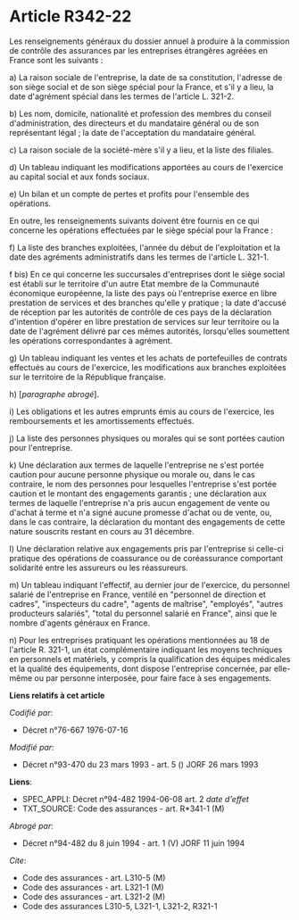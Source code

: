 # Article R342-22

Les renseignements généraux du dossier annuel à produire à la commission de contrôle des assurances par les entreprises
étrangères agréées en France sont les suivants :

a) La raison sociale de l'entreprise, la date de sa constitution, l'adresse de son siège social et de son siège spécial pour
la France, et s'il y a lieu, la date d'agrément spécial dans les termes de l'article L. 321-2.

b) Les nom, domicile, nationalité et profession des membres du conseil d'administration, des directeurs et du mandataire
général ou de son représentant légal ; la date de l'acceptation du mandataire général.

c) La raison sociale de la société-mère s'il y a lieu, et la liste des filiales.

d) Un tableau indiquant les modifications apportées au cours de l'exercice au capital social et aux fonds sociaux.

e) Un bilan et un compte de pertes et profits pour l'ensemble des opérations.

En outre, les renseignements suivants doivent être fournis en ce qui concerne les opérations effectuées par le siège spécial
pour la France :

f) La liste des branches exploitées, l'année du début de l'exploitation et la date des agréments administratifs dans les
termes de l'article L. 321-1.

f bis) En ce qui concerne les succursales d'entreprises dont le siège social est établi sur le territoire d'un autre Etat
membre de la Communauté économique européenne, la liste des pays où l'entreprise exerce en libre prestation de services et
des branches qu'elle y pratique ; la date d'accusé de réception par les autorités de contrôle de ces pays de la déclaration
d'intention d'opérer en libre prestation de services sur leur territoire ou la date de l'agrément délivré par ces mêmes
autorités, lorsqu'elles soumettent les opérations correspondantes à agrément.

g) Un tableau indiquant les ventes et les achats de portefeuilles de contrats effectués au cours de l'exercice, les
modifications aux branches exploitées sur le territoire de la République française.

h) [*paragraphe abrogé*].

i) Les obligations et les autres emprunts émis au cours de l'exercice, les remboursements et les amortissements effectués.

j) La liste des personnes physiques ou morales qui se sont portées caution pour l'entreprise.

k) Une déclaration aux termes de laquelle l'entreprise ne s'est portée caution pour aucune personne physique ou morale ou,
dans le cas contraire, le nom des personnes pour lesquelles l'entreprise s'est portée caution et le montant des engagements
garantis ; une déclaration aux termes de laquelle l'entreprise n'a pris aucun engagement de vente ou d'achat à terme et n'a
signé aucune promesse d'achat ou de vente, ou, dans le cas contraire, la déclaration du montant des engagements de cette
nature souscrits restant en cours au 31 décembre.

l) Une déclaration relative aux engagements pris par l'entreprise si celle-ci pratique des opérations de coassurance ou de
coréassurance comportant solidarité entre les assureurs ou les réassureurs.

m) Un tableau indiquant l'effectif, au dernier jour de l'exercice, du personnel salarié de l'entreprise en France, ventilé en
"personnel de direction et cadres", "inspecteurs du cadre", "agents de maîtrise", "employés", "autres producteurs salariés",
"total du personnel salarié en France", ainsi que le nombre d'agents généraux en France.

n) Pour les entreprises pratiquant les opérations mentionnées au 18 de l'article R. 321-1, un état complémentaire indiquant
les moyens techniques en personnels et matériels, y compris la qualification des équipes médicales et la qualité des
équipements, dont dispose l'entreprise concernée, par elle-même ou par personne interposée, pour faire face à ses
engagements.

**Liens relatifs à cet article**

_Codifié par_:

  - Décret n°76-667 1976-07-16

_Modifié par_:

  - Décret n°93-470 du 23 mars 1993 - art. 5 () JORF 26 mars 1993

**Liens**:

  - SPEC_APPLI: Décret n°94-482 1994-06-08 art. 2 *date d'effet*
  - TXT_SOURCE: Code des assurances - art. R*341-1 (M)

_Abrogé par_:

  - Décret n°94-482 du 8 juin 1994 - art. 1 (V) JORF 11 juin 1994

_Cite_:

  - Code des assurances - art. L310-5 (M)
  - Code des assurances - art. L321-1 (M)
  - Code des assurances - art. L321-2 (M)
  - Code des assurances L310-5, L321-1, L321-2, R321-1

